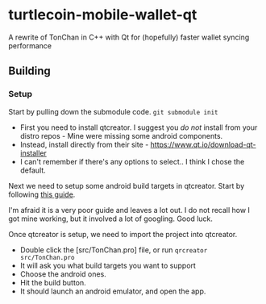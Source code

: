 # turtlecoin-mobile-wallet-qt
A rewrite of TonChan in C++ with Qt for (hopefully) faster wallet syncing performance

## Building

### Setup

Start by pulling down the submodule code. `git submodule init`

* First you need to install qtcreator. I suggest you *do not* install from your distro repos - Mine were missing some android components.
* Instead, install directly from their site - https://www.qt.io/download-qt-installer
* I can't remember if there's any options to select.. I think I chose the default.

Next we need to setup some android build targets in qtcreator.
Start by following [this guide](https://doc.qt.io/qt-5/android-getting-started.html).

I'm afraid it is a very poor guide and leaves a lot out. I do not recall how I got mine working, but it involved a lot of googling. Good luck.

Once qtcreator is setup, we need to import the project into qtcreator.

* Double click the [src/TonChan.pro] file, or run `qrcreator src/TonChan.pro`
* It will ask you what build targets you want to support
* Choose the android ones.
* Hit the build button.
* It should launch an android emulator, and open the app.
